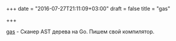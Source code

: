 +++
date = "2016-07-27T21:11:09+03:00"
draft = false
title = "gas"

+++

<p><a href="https://github.com/HewlettPackard/gas">gas</a>&nbsp;- Сканер AST дерева на Go. Пишем свой компилятор.</p>

